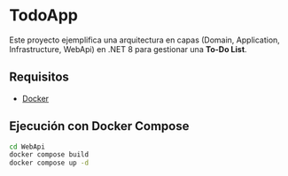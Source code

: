 # TodoApp

Este proyecto ejemplifica una arquitectura en capas (Domain, Application, Infrastructure, WebApi) en .NET 8 para gestionar una **To-Do List**.

## Requisitos

- [Docker](https://www.docker.com/get-started)

## Ejecución con Docker Compose

```bash
cd WebApi
docker compose build
docker compose up -d
